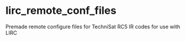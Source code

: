 # lirc_remote_conf_files
Premade remote configure files for TechniSat RC5 IR codes for use with LIRC

